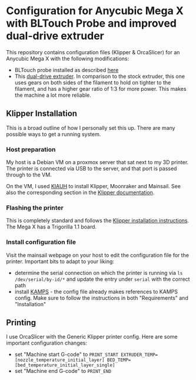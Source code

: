 # Configuration for Anycubic Mega X with BLTouch Probe and improved dual-drive extruder

This repository contains configuration files (Klipper & OrcaSlicer) for an Anycubic Mega X with the following modifications:
- BLTouch probe installed as described [here](https://github.com/knutwurst/Marlin-2-0-x-Anycubic-i3-MEGA-S/wiki/BLTouch-Installation-(english))
- This [dual-drive extruder](https://www.amazon.de/dp/B095HHRRJJ). In comparison to the stock extruder, this one uses gears on both sides of the filament to hold on tighter to the filament, and has a higher gear ratio of 1:3 for more power. This makes the machine a lot more reliable.

## Klipper Installation

This is a broad outline of how I personally set this up. There are many possible ways to get a running system.

### Host preparation

My host is a Debian VM on a proxmox server that sat next to my 3D printer. The printer is connected via USB to the server, and that port is passed through to the VM.

On the VM, I used [KIAUH](https://github.com/dw-0/kiauh) to install Klipper, Moonraker and Mainsail. See also the corresponding section in the [Klipper documentation](https://www.klipper3d.org/Installation.html#installing-via-kiauh).

### Flashing the printer

This is completely standard and follows the [Klipper installation instructions](https://www.amazon.de/dp/B095HHRRJJ).
The Mega X has a Trigorilla 1.1 board.

### Install configuration file

Visit the mainsail webpage on your host to edit the configuration file for the printer. Important bits to adapt to your liking:
- determine the serial connection on which the printer is running via `ls /dev/serial/by-id/*` and update the entry under `serial` with the correct path
- install [KAMPS](https://github.com/kyleisah/Klipper-Adaptive-Meshing-Purging) - the config file already makes references to KAMPS config. Make sure to follow the instructions in both "Requirements" and "Installation" 

## Printing

I use OrcaSlicer with the Generic Klipper printer config. Here are some important configuration changes:
- set "Machine start G-code" to `PRINT_START EXTRUDER_TEMP=[nozzle_temperature_initial_layer] BED_TEMP=[bed_temperature_initial_layer_single]`
- set "Machine end G-code" to `PRINT_END`
